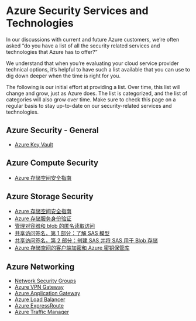 <properties
   pageTitle="Azure Security Services and Technologies | Microsoft Azure"
   description="The article provides a curated list of Azure Security services and technologies."
   services="security"
   documentationCenter="na"
   authors="LingChen"
   manager="langyun"
   editor="Lingche"/>

<tags
   ms.service="security"
   ms.devlang="na"
   ms.topic="article"
   ms.tgt_pltfrm="na"
   ms.workload="na"
   ms.date="08/09/2016"
   ms.author="lingche"/>

# Azure Security Services and Technologies

In our discussions with current and future Azure customers, we’re often asked “do you have a list of all the security related services and technologies that Azure has to offer?”
 
We understand that when you’re evaluating your cloud service provider technical options, it’s helpful to have such a list available that you can use to dig down deeper when the time is right for you.

The following is our initial effort at providing a list. Over time, this list will change and grow, just as Azure does. The list is categorized, and the list of categories will also grow over time. Make sure to check this page on a regular basis to stay up-to-date on our security-related services and technologies.  

## Azure Security - General
- [Azure Key Vault](../key-vault/key-vault-whatis.md)

## Azure Compute Security
- [Azure 存储空间安全指南](../storage/storage-security-guide.md)

## Azure Storage Security
- [Azure 存储空间安全指南](../storage/storage-security-guide.md)
- [Azure 存储服务身份验证](https://msdn.microsoft.com/zh-cn/library/azure/dd179428.aspx) 
- [管理对容器和 blob 的匿名读取访问](../storage/storage-manage-access-to-resources.md)
- [共享访问签名，第 1 部分：了解 SAS 模型](../storage/storage-dotnet-shared-access-signature-part-1.md)
- [共享访问签名，第 2 部分：创建 SAS 并将 SAS 用于 Blob 存储](https://www.azure.cn/documentation/articles/storage-dotnet-shared-access-signature-part-2.md)
- [Azure 存储空间的客户端加密和 Azure 密钥保管库](../storage/storage-client-side-encryption.md)

## Azure Networking
- [Network Security Groups](../virtual-network/virtual-networks-nsg.md)
- [Azure VPN Gateway](../vpn-gateway/vpn-gateway-about-vpngateways.md)
- [Azure Application Gateway](../application-gateway/application-gateway-introduction.md)
- [Azure Load Balancer](../load-balancer/load-balancer-overview.md)
- [Azure ExpressRoute](../expressroute/expressroute-introduction.md)
- [Azure Traffic Manager](../traffic-manager/traffic-manager-overview.md)
